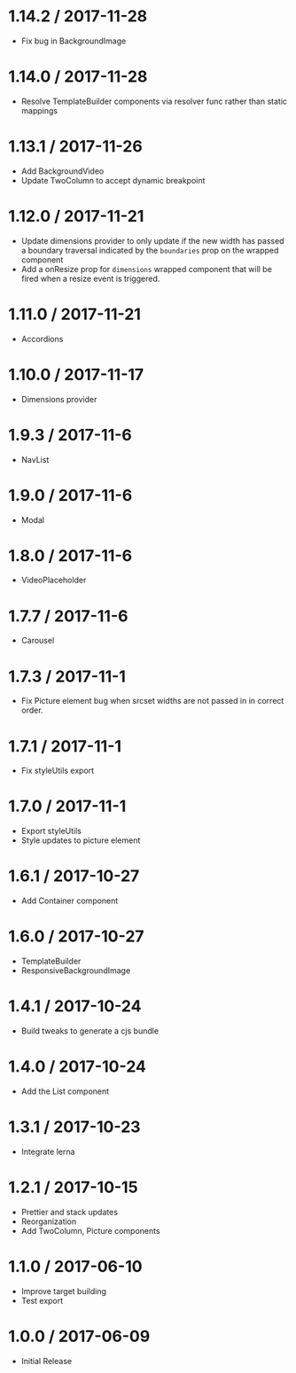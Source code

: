 1.14.2 / 2017-11-28
==================
- Fix bug in BackgroundImage

1.14.0 / 2017-11-28
==================
- Resolve TemplateBuilder components via resolver func rather than static
mappings

1.13.1 / 2017-11-26
==================
- Add BackgroundVideo
- Update TwoColumn to accept dynamic breakpoint

1.12.0 / 2017-11-21
==================
- Update dimensions provider to only update if the new width has passed a
boundary traversal indicated by the `boundaries` prop on the wrapped component
- Add a onResize prop for `dimensions` wrapped component that will be fired when
a resize event is triggered.

1.11.0 / 2017-11-21
==================
- Accordions

1.10.0 / 2017-11-17
==================
- Dimensions provider

1.9.3 / 2017-11-6
==================
- NavList

1.9.0 / 2017-11-6
==================
- Modal

1.8.0 / 2017-11-6
==================
- VideoPlaceholder

1.7.7 / 2017-11-6
==================
- Carousel

1.7.3 / 2017-11-1
==================
- Fix Picture element bug when srcset widths are not passed in in correct order.

1.7.1 / 2017-11-1
==================
- Fix styleUtils export

1.7.0 / 2017-11-1
==================
- Export styleUtils
- Style updates to picture element

1.6.1 / 2017-10-27
==================
- Add Container component

1.6.0 / 2017-10-27
==================
- TemplateBuilder
- ResponsiveBackgroundImage

1.4.1 / 2017-10-24
==================
- Build tweaks to generate a cjs bundle

1.4.0 / 2017-10-24
==================
- Add the List component

1.3.1 / 2017-10-23
==================
- Integrate lerna

1.2.1 / 2017-10-15
==================
- Prettier and stack updates
- Reorganization
- Add TwoColumn, Picture components

1.1.0 / 2017-06-10
==================
- Improve target building
- Test export

1.0.0 / 2017-06-09
==================
- Initial Release
